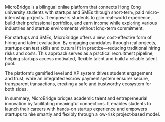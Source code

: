 MicroBridge is a bilingual online platform that connects Hong Kong university students with startups and SMEs through short-term, paid micro-internship projects. It empowers students to gain real-world experience, build their professional portfolios, and earn income while exploring various industries and startup environments without long-term commitment.

For startups and SMEs, MicroBridge offers a new, cost-effective form of hiring and talent evaluation. By engaging candidates through real projects, startups can test skills and cultural fit in practice—reducing traditional hiring risks and costs. This approach serves as a practical recruitment pipeline, helping startups access motivated, flexible talent and build a reliable talent pool.

The platform’s gamified level and XP system drives student engagement and trust, while an integrated escrow payment system ensures secure, transparent transactions, creating a safe and trustworthy ecosystem for both sides.

In summary, MicroBridge bridges academic talent and entrepreneurial innovation by facilitating meaningful connections. It enables students to launch their careers with hands-on startup experience and empowers startups to hire smartly and flexibly through a low-risk project-based model.